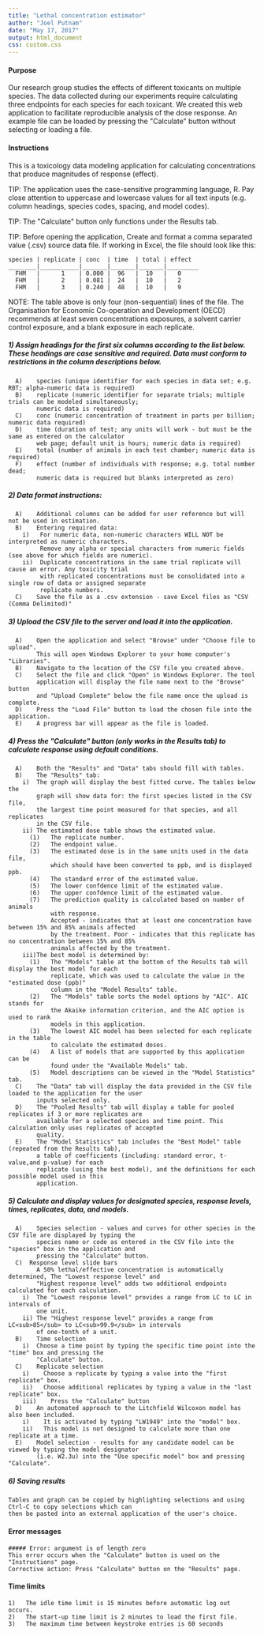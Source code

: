 ```yaml
---
title: "Lethal concentration estimator"
author: "Joel Putnam"
date: "May 17, 2017"
output: html_document
css: custom.css
---
```


#### Purpose
Our research group studies the effects of different toxicants on multiple species. The data collected during our experiments
require calculating three endpoints for each species for each toxicant. We created this web application to facilitate 
reproducible analysis of the dose response. An example file can be loaded by pressing the "Calculate" button without 
selecting or loading a file.


#### Instructions
This is a toxicology data modeling application for calculating concentrations that produce magnitudes of response (effect).

TIP: The application uses the case-sensitive programming language, R. Pay close attention to uppercase and lowercase values for all text inputs (e.g. column headings, species codes, spacing, and model codes).

TIP: The "Calculate" button only functions under the Results tab.

TIP: Before opening the application, Create and format a comma separated value (.csv) source data file. If working in Excel, the file should      look like this:



    species | replicate | conc  | time  | total | effect
    ________|___________|_______|_______|_______|_________
      FHM   |      1    | 0.000 |  96   |  10   |   0
      FHM   |      2    | 0.081 |  24   |  10   |   2
      FHM   |      3    | 0.240 |  48   |  10   |   9

NOTE: The table above is only four (non-sequential) lines of the file. The Organisation for Economic Co-operation and 
      Development (OECD) recommends at least seven concentrations exposures, a solvent carrier control exposure, and a blank exposure in each replicate.

#####  1)	Assign headings for the first six columns according to the list below. These headings are case sensitive and required. Data must                conform to restrictions in the column descriptions below.
      A)	species (unique identifier for each species in data set; e.g. RBT; alpha-numeric data is required)
      B)	replicate (numeric identifier for separate trials; multiple trials can be modeled simultaneously; 
            numeric data is required)
      C)	conc (numeric concentration of treatment in parts per billion; numeric data required)
      D)	time (duration of test; any units will work - but must be the same as entered on the calculator 
            web page; default unit is hours; numeric data is required)
      E)	total (number of animals in each test chamber; numeric data is required) 
      F)	effect (number of individuals with response; e.g. total number dead; 
            numeric data is required but blanks interpreted as zero)

#####  2)	Data format instructions:    
      A)	Additional columns can be added for user reference but will not be used in estimation.
      B)	Entering required data:
        i)	 For numeric data, non-numeric characters WILL NOT be interpreted as numeric characters. 
             Remove any alpha or special characters from numeric fields (see above for which fields are numeric).
        ii)	 Duplicate concentrations in the same trial replicate will cause an error. Any toxicity trial 
             with replicated concentrations must be consolidated into a single row of data or assigned separate 
             replicate numbers.
      C)    Save the file as a .csv extension - save Excel files as "CSV (Comma Delimited)"
  
#####  3)	Upload the CSV file to the server and load it into the application.
      A)	Open the application and select "Browse" under "Choose file to upload". 
            This will open Windows Explorer to your home computer's "Libraries".
      B)	Navigate to the location of the CSV file you created above.
      C)	Select the file and click "Open" in Windows Explorer. The tool 
            application will display the file name next to the "Browse" button 
            and "Upload Complete" below the file name once the upload is complete.
      D)	Press the "Load File" button to load the chosen file into the application.
      E)    A progress bar will appear as the file is loaded.

#####  4)	Press the "Calculate" button (only works in the Results tab) to calculate response using default conditions.
      A)	Both the "Results" and "Data" tabs should fill with tables.
      B)	The "Results" tab:
        i)	The graph will display the best fitted curve. The tables below the 
            graph will show data for: the first species listed in the CSV file, 
            the largest time point measured for that species, and all replicates 
            in the CSV file.
        ii) The estimated dose table shows the estimated value.
          (1)	The replicate number.
          (2)	The endpoint value.
          (3)   The estimated dose is in the same units used in the data file,
                which should have been converted to ppb, and is displayed ppb.
          (4)   The standard error of the estimated value.
          (5)   The lower confdence limit of the estimated value.
          (6)   The upper confdence limit of the estimated value.
          (7)	The prediction quality is calculated based on number of animals 
                with response. 
                Accepted - indicates that at least one concentration have between 15% and 85% animals affected 
                by the treatment. Poor - indicates that this replicate has no concentration between 15% and 85% 
                animals affected by the treatment.    
        iii)The best model is determined by:
          (1)	The "Models" table at the bottom of the Results tab will display the best model for each
                replicate, which was used to calculate the value in the "estimated dose (ppb)"
                column in the "Model Results" table. 
          (2)	The "Models" table sorts the model options by "AIC". AIC stands for 
                the Akaike information criterion, and the AIC option is used to rank 
                models in this application.
          (3)	The lowest AIC model has been selected for each replicate in the table 
                to calculate the estimated doses.  
          (4)	A list of models that are supported by this application can be 
                found under the "Available Models" tab. 
          (5)   Model descriptions can be viewed in the "Model Statistics" tab. 
      C)	The "Data" tab will display the data provided in the CSV file loaded to the application for the user 
            inputs selected only.
      D)	The "Pooled Results" tab will display a table for pooled replicates if 3 or more replicates are 
            available for a selected species and time point. This calculation only uses replicates of accepted 
            quality.
      E)	The "Model Statistics" tab includes the "Best Model" table (repeated from the Results tab),
            a table of coefficients (including: standard error, t-value,and p-value) for each 
            replicate (using the best model), and the definitions for each possible model used in this
            application.
    
#####  5)	Calculate and display values for designated species, response levels, times, replicates, data, and models.
      A)	Species selection - values and curves for other species in the CSV file are displayed by typing the 
            species name or code as entered in the CSV file into the "species" box in the application and 
            pressing the "Calculate" button.
      C)  Response level slide bars
            A 50% lethal/effective concentration is automatically determined, The "Lowest response level" and 
            "Highest response level" adds two additional endpoints calculated for each calculation.
        i)  The "Lowest response level" provides a range from LC to LC in intervals of 
            one unit.
        ii) The "Highest response level" provides a range from LC<sub>85</sub> to LC<sub>99.9</sub> in intervals
            of one-tenth of a unit.
      B)	Time selection
        i)	Choose a time point by typing the specific time point into the "time" box and pressing the 
            "Calculate" button.
      C)	Replicate selection
        i)	  Choose a replicate by typing a value into the "first replicate" box.
        ii)	  Choose additional replicates by typing a value in the "last replicate" box.
        iii)	Press the "Calculate" button
      D)	An automated approach to the Litchfield Wilcoxon model has also been included.
        i)	  It is activated by typing "LW1949" into the "model" box.
        ii)	  This model is not designed to calculate more than one replicate at a time.
      E)    Model selection - results for any candidate model can be viewed by typing the model designator 
            (i.e. W2.3u) into the "Use specific model" box and pressing "Calculate".
          
        
#####   6)	Saving results 
    Tables and graph can be copied by highlighting selections and using Ctrl-C to copy selections which can 
    then be pasted into an external application of the user's choice.

#### Error messages
    ##### Error: argument is of length zero
    This error occurs when the "Calculate" button is used on the "Instructions" page.
    Corrective action: Press "Calculate" button on the "Results" page.
    


#### Time limits

    1)   The idle time limit is 15 minutes before automatic log out occurs.
    2)   The start-up time limit is 2 minutes to load the first file.
    3)   The maximum time between keystroke entries is 60 seconds


